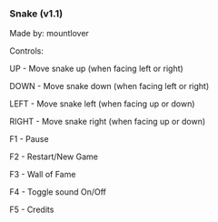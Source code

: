 ### Snake (v1.1)
Made by: mountlover 

Controls: 

UP	- Move snake up (when facing left or right) 

DOWN	- Move snake down (when facing left or right) 

LEFT	- Move snake left (when facing up or down) 

RIGHT	- Move snake right (when facing up or down) 

F1	- Pause 

F2	- Restart/New Game 

F3	- Wall of Fame 

F4	- Toggle sound On/Off 

F5 	- Credits
